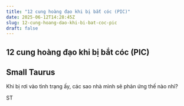 ```yaml
---
title: "12 cung hoàng đạo khi bị bắt cóc (PIC)"
date: 2025-06-12T14:28:45Z
slug: 12-cung-hoang-dao-khi-bi-bat-coc-pic
draft: false
---
```


## 12 cung hoàng đạo khi bị bắt cóc (PIC)

## Small Taurus

Khi bị rơi vào tình trạng ấy, các sao nhà mình sẽ phản ứng thế nào nhỉ?
 

 


 



 
 

 

 

 
 

 

 

 
ST